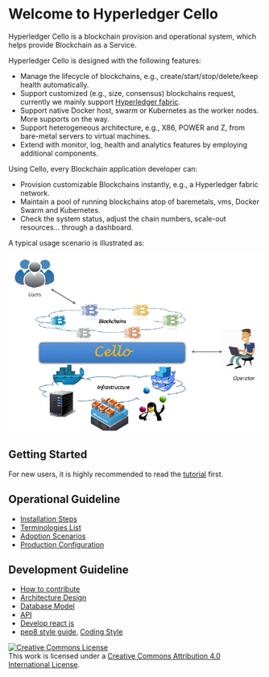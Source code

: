 Welcome to Hyperledger Cello
===

Hyperledger Cello is a blockchain provision and operational system, which helps provide Blockchain as a Service.

Hyperledger Cello is designed with the following features:

* Manage the lifecycle of blockchains, e.g., create/start/stop/delete/keep health automatically.
* Support customized (e.g., size, consensus) blockchains request, currently we mainly support [Hyperledger fabric](https://github.com/hyperledger/fabric).
* Support native Docker host, swarm or Kubernetes as the worker nodes. More supports on the way.
* Support heterogeneous architecture, e.g., X86, POWER and Z, from bare-metal servers to virtual machines.
* Extend with monitor, log, health and analytics features by employing additional components.

Using Cello, every Blockchain application developer can:

* Provision customizable Blockchains instantly, e.g., a Hyperledger fabric network.
* Maintain a pool of running blockchains atop of baremetals, vms, Docker Swarm and Kubernetes.
* Check the system status, adjust the chain numbers, scale-out resources... through a dashboard.

A typical usage scenario is illustrated as:

![Typical Scenario](imgs/scenario.png)

## Getting Started

For new users, it is highly recommended to read the [tutorial](docs/tutorial) first.

## Operational Guideline
* [Installation Steps](installation)
* [Terminologies List](terminology)
* [Adoption Scenarios](scenario)
* [Production Configuration](production_config)

## Development Guideline
* [How to contribute](CONTRIBUTING)
* [Architecture Design](arch)
* [Database Model](db)
* [API](api/restserver_v2)
* [Develop react js](reactjs)
* [pep8 style guide](https://www.python.org/dev/peps/pep-0008/), [Coding Style](code_style)

<a rel="license" href="http://creativecommons.org/licenses/by/4.0/"><img alt="Creative Commons License" style="border-width:0" src="https://i.creativecommons.org/l/by/4.0/88x31.png" /></a><br />This work is licensed under a <a rel="license" href="http://creativecommons.org/licenses/by/4.0/">Creative Commons Attribution 4.0 International License</a>.
